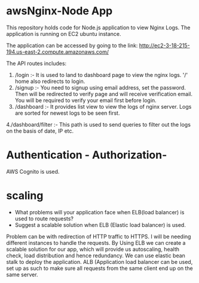 # awsNginx-Node App

This repository holds code for Node.js application to view Nginx Logs. The application is running on EC2 ubuntu instance.

The application can be accessed by going to the link: http://ec2-3-18-215-194.us-east-2.compute.amazonaws.com/

The API routes includes:

1. /login :- It is used to land to dashboard page to view the nginx logs. '/' home also redirects to login.
2. /signup :- You need to signup using email address, set the password. Then will be redirected to verify page and will receive verification email. You will be required to verify your email first before login.
3. /dashboard :- It provides list view to view the logs of nginx server. Logs are sorted for newest logs to be seen first.

4./dashboard/filter :- This path is used to send queries to filter out the logs on the basis of date, IP etc.

# Authentication - Authorization- 
AWS Cognito is used.

# scaling
- What problems will your application face when ELB(load balancer) is used to route requests?
- Suggest a scalable solution when ELB (Elastic load balancer) is used. 

Problem can be with redirection of HTTP traffic to HTTPS. I will be needing different instances to handle the requests.
By Using ELB we can create a scalable solution for our app, which will provide us autoscaling, health check, load distribution and hence redundancy. We can use elastic bean stalk to deploy the application.
ALB (Application load balancer can be used, set up as such to make sure all requests from the same client end up on the same server.






